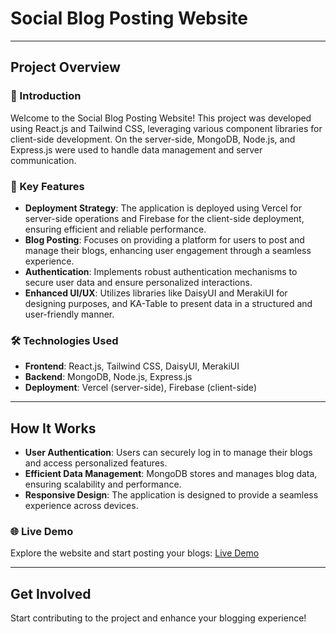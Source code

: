 # Social Blog Posting Website



---

## Project Overview

### 🌟 Introduction

Welcome to the Social Blog Posting Website! This project was developed using React.js and Tailwind CSS, leveraging various component libraries for client-side development. On the server-side, MongoDB, Node.js, and Express.js were used to handle data management and server communication.

### 🚀 Key Features

- **Deployment Strategy**: The application is deployed using Vercel for server-side operations and Firebase for the client-side deployment, ensuring efficient and reliable performance.
- **Blog Posting**: Focuses on providing a platform for users to post and manage their blogs, enhancing user engagement through a seamless experience.
- **Authentication**: Implements robust authentication mechanisms to secure user data and ensure personalized interactions.
- **Enhanced UI/UX**: Utilizes libraries like DaisyUI and MerakiUI for designing purposes, and KA-Table to present data in a structured and user-friendly manner.

### 🛠 Technologies Used

- **Frontend**: React.js, Tailwind CSS, DaisyUI, MerakiUI
- **Backend**: MongoDB, Node.js, Express.js
- **Deployment**: Vercel (server-side), Firebase (client-side)

---

## How It Works

- **User Authentication**: Users can securely log in to manage their blogs and access personalized features.
- **Efficient Data Management**: MongoDB stores and manages blog data, ensuring scalability and performance.
- **Responsive Design**: The application is designed to provide a seamless experience across devices.

### 🌐 Live Demo

Explore the website and start posting your blogs: [Live Demo](https://blog-posting-web.web.app/all)

---

## Get Involved

Start contributing to the project and enhance your blogging experience!


